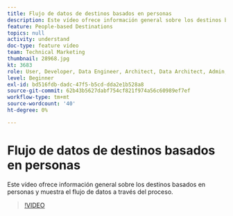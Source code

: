```yaml
---
title: Flujo de datos de destinos basados en personas
description: Este vídeo ofrece información general sobre los destinos basados en personas y muestra el flujo de datos a través del proceso.
feature: People-based Destinations
topics: null
activity: understand
doc-type: feature video
team: Technical Marketing
thumbnail: 28968.jpg
kt: 3683
role: User, Developer, Data Engineer, Architect, Data Architect, Admin, Leader
level: Beginner
exl-id: bd516fdb-dadc-47f5-b5cd-dda2e1b528a8
source-git-commit: 62b43b5627dabf754cf821f974a56c60989ef7ef
workflow-type: tm+mt
source-wordcount: '40'
ht-degree: 0%

---
```


# Flujo de datos de destinos basados en personas

Este vídeo ofrece información general sobre los destinos basados en personas y muestra el flujo de datos a través del proceso.

>[!VIDEO](https://video.tv.adobe.com/v/32178/?quality=12&captions=spa)
